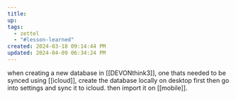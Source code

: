 ```yaml
---
title: 
up: 
tags:
  - zettel
  - "#lesson-learned"
created: 2024-03-18 09:14:44 PM
updated: 2024-04-09 06:34:24 PM
---
```

 when creating a new database in [[DEVONthink3]], one thats needed to be synced using [[icloud]], create the database locally on desktop first then go into settings and sync it to icloud. then import it on [[mobile]].  